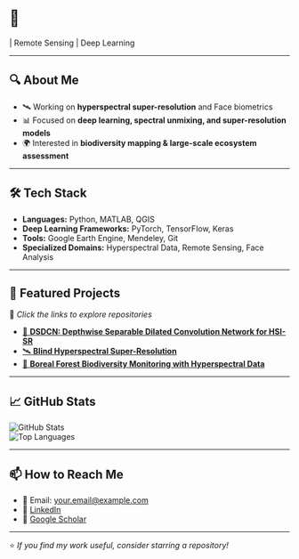 # 👋  

| Remote Sensing | Deep Learning

---

## 🔍 About Me
- 🛰 Working on **hyperspectral super-resolution** and Face biometrics 
- 📊 Focused on **deep learning, spectral unmixing, and super-resolution models**  
- 🌍 Interested in **biodiversity mapping & large-scale ecosystem assessment**    

---

## 🛠 Tech Stack
- **Languages:** Python, MATLAB, QGIS
- **Deep Learning Frameworks:** PyTorch, TensorFlow, Keras  
- **Tools:** Google Earth Engine, Mendeley, Git
- **Specialized Domains:** Hyperspectral Data, Remote Sensing, Face Analysis  

---

## 📂 Featured Projects
🔗 *Click the links to explore repositories*  

- [🌈 **DSDCN: Depthwise Separable Dilated Convolution Network for HSI-SR**](https://github.com/yourusername/DSDCN)  
- [🛰 **Blind Hyperspectral Super-Resolution**](https://github.com/yourusername/blind-HSI-SR)  
- [🌳 **Boreal Forest Biodiversity Monitoring with Hyperspectral Data**](https://github.com/yourusername/boreal-biodiversity)  

---

## 📈 GitHub Stats
![GitHub Stats](https://github-readme-stats.vercel.app/api?username=yourusername&show_icons=true&theme=default)  
![Top Languages](https://github-readme-stats.vercel.app/api/top-langs/?username=yourusername&layout=compact)

---

## 📫 How to Reach Me
- 📧 Email: [your.email@example.com](mailto:your.email@example.com)  
- 🔗 [LinkedIn](https://www.linkedin.com/in/your-linkedin)  
- 🔗 [Google Scholar](https://scholar.google.com/citations?user=YourScholarID)

---

⭐ *If you find my work useful, consider starring a repository!*

